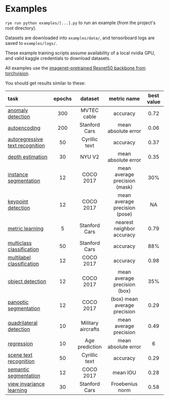 # Examples

`rye run python examples/[...].py` to run an example (from the project's root directory).

Datasets are downloaded into `examples/data/`, and tensorboard logs are saved to `examples/logs/`.

These example training scripts assume availability of a local nvidia GPU, and valid kaggle credentials to download datasets.

All examples use the [imagenet-pretrained Resnet50 backbone from torchvision](https://pytorch.org/vision/main/models/generated/torchvision.models.resnet50.html#torchvision.models.ResNet50_Weights).

You should get results similar to these:

| task | epochs | dataset | metric name | best value |
| :--- | :---: | :---: | :---: | :---: |
| [anomaly detection](./anomaly_detection.py) | 300 | MVTEC cable | accuracy | 0.72 |
| [autoencoding](./autoencoding.py) | 200 | Stanford Cars | mean absolute error | 0.06 |
| [autoregressive text recognition](./autoregressive_text_regression.py) | 50 | Cyrillic text | accuracy | 0.37 |
| [depth estimation](./depth_estimation.py) | 30 | NYU V2 | mean absolute error | 0.35 |
| [instance segmentation](./instance_segmentation.py) | 12 | COCO 2017 | mean average precision (mask) | 30% |
| [keypoint detection](./keypoint_detection.py) | 12 | COCO 2017 | mean average precision (pose) | NA |
| [metric learning](./metric_learning.py) | 5 | Stanford Cars | nearest neighbor accuracy | 0.79 |
| [multiclass classification](./multiclass_classification.py) | 50 | Stanford Cars | accuracy | 88% |
| [multilabel classification](./multilabel_classification.py) | 12 | COCO 2017 | accuracy | 0.98 |
| [object detection](./object_detection.py) | 12 | COCO 2017 | mean average precision (box) | 35% |
| [panoptic segmentation](./panoptic_segmentation.py) | 12 | COCO 2017 | (box) mean average precision | 0.29 |
| [quadrilateral detection](./quadrilateral_detection.py) | 10 | Military aircrafts | mean average precision | 0.49 |
| [regression](./regression.py) | 10 | Age prediction | mean absolute error | 6 |
| [scene text recognition](./scene_text_recognition.py) | 50 | Cyrillic text | accuracy | 0.29 |
| [semantic segmentation](./semantic_segmentation.py) | 12 | COCO 2017 | mean IOU | 0.28 |
| [view invariance learning](./view_invariance_learning.py) | 30 | Stanford Cars | Froebenius norm | 0.58 |

